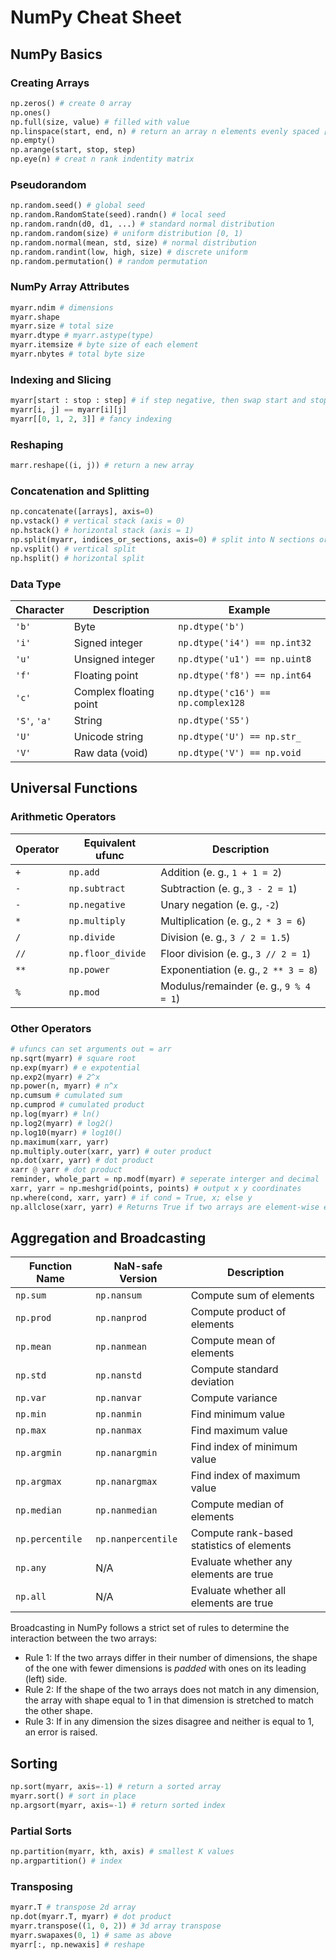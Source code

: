 # NumPy Cheat Sheet

## NumPy Basics

### Creating Arrays

```python
np.zeros() # create 0 array
np.ones()
np.full(size, value) # filled with value
np.linspace(start, end, n) # return an array n elements evenly spaced [start, end]
np.empty()
np.arange(start, stop, step)
np.eye(n) # creat n rank indentity matrix
```
### Pseudorandom
```python
np.random.seed() # global seed
np.random.RandomState(seed).randn() # local seed
np.random.randn(d0, d1, ...) # standard normal distribution
np.random.random(size) # uniform distribution [0, 1)
np.random.normal(mean, std, size) # normal distribution
np.random.randint(low, high, size) # discrete uniform
np.random.permutation() # random permutation
```

### NumPy Array Attributes

```python
myarr.ndim # dimensions
myarr.shape
myarr.size # total size
myarr.dtype # myarr.astype(type) 
myarr.itemsize # byte size of each element
myarr.nbytes # total byte size
```

### Indexing and Slicing

```python
myarr[start : stop : step] # if step negative, then swap start and stop
myarr[i, j] == myarr[i][j]
myarr[[0, 1, 2, 3]] # fancy indexing 
```

### Reshaping

```python
marr.reshape((i, j)) # return a new array
```

### Concatenation and Splitting

```python
np.concatenate([arrays], axis=0) 
np.vstack() # vertical stack (axis = 0)
np.hstack() # horizontal stack (axis = 1)
np.split(myarr, indices_or_sections, axis=0) # split into N sections or a list of indices
np.vsplit() # vertical split
np.hsplit() # horizontal split
```

### Data Type

| Character        | Description            | Example                              |
| ---------------- | ---------------------- | ------------------------------------ |
| ``'b'``          | Byte                   | ``np.dtype('b')``                    |
| ``'i'``          | Signed integer         | ``np.dtype('i4') == np.int32``       |
| ``'u'``          | Unsigned integer       | ``np.dtype('u1') == np.uint8``       |
| ``'f'``          | Floating point         | ``np.dtype('f8') == np.int64``       |
| ``'c'``          | Complex floating point | ``np.dtype('c16') == np.complex128`` |
| ``'S'``, ``'a'`` | String                 | ``np.dtype('S5')``                   |
| ``'U'``          | Unicode string         | ``np.dtype('U') == np.str_``         |
| ``'V'``          | Raw data (void)        | ``np.dtype('V') == np.void``         |

## Universal Functions

### Arithmetic Operators

| Operator | Equivalent ufunc    | Description                              |
| -------- | ------------------- | ---------------------------------------- |
| ``+``    | ``np.add``          | Addition (e. g., ``1 + 1 = 2``)          |
| ``-``    | ``np.subtract``     | Subtraction (e. g., ``3 - 2 = 1``)       |
| ``-``    | ``np.negative``     | Unary negation (e. g., ``-2``)           |
| ``*``    | ``np.multiply``     | Multiplication (e. g., ``2 * 3 = 6``)    |
| ``/``    | ``np.divide``       | Division (e. g., ``3 / 2 = 1.5``)        |
| ``//``   | ``np.floor_divide`` | Floor division (e. g., ``3 // 2 = 1``)   |
| ``**``   | ``np.power``        | Exponentiation (e. g., ``2 ** 3 = 8``)   |
| ``%``    | ``np.mod``          | Modulus/remainder (e. g., ``9 % 4 = 1``) |

### Other Operators

```python
# ufuncs can set arguments out = arr 
np.sqrt(myarr) # square root
np.exp(myarr) # e expotential 
np.exp2(myarr) # 2^x
np.power(n, myarr) # n^x
np.cumsum # cumulated sum
np.cumprod # cumulated product
np.log(myarr) # ln()
np.log2(myarr) # log2()
np.log10(myarr) # log10()
np.maximum(xarr, yarr)
np.multiply.outer(xarr, yarr) # outer product
np.dot(xarr, yarr) # dot product
xarr @ yarr # dot product
reminder, whole_part = np.modf(myarr) # seperate interger and decimal
xarr, yarr = np.meshgrid(points, points) # output x y coordinates
np.where(cond, xarr, yarr) # if cond = True, x; else y
np.allclose(xarr, yarr) # Returns True if two arrays are element-wise equal within a tolerance
```

## Aggregation and Broadcasting

| Function Name     | NaN-safe Version     | Description                               |
| ----------------- | -------------------- | ----------------------------------------- |
| ``np.sum``        | ``np.nansum``        | Compute sum of elements                   |
| ``np.prod``       | ``np.nanprod``       | Compute product of elements               |
| ``np.mean``       | ``np.nanmean``       | Compute mean of elements                  |
| ``np.std``        | ``np.nanstd``        | Compute standard deviation                |
| ``np.var``        | ``np.nanvar``        | Compute variance                          |
| ``np.min``        | ``np.nanmin``        | Find minimum value                        |
| ``np.max``        | ``np.nanmax``        | Find maximum value                        |
| ``np.argmin``     | ``np.nanargmin``     | Find index of minimum value               |
| ``np.argmax``     | ``np.nanargmax``     | Find index of maximum value               |
| ``np.median``     | ``np.nanmedian``     | Compute median of elements                |
| ``np.percentile`` | ``np.nanpercentile`` | Compute rank-based statistics of elements |
| ``np.any``        | N/A                  | Evaluate whether any elements are true    |
| ``np.all``        | N/A                  | Evaluate whether all elements are true    |

Broadcasting in NumPy follows a strict set of rules to determine the interaction between the two arrays:

- Rule 1: If the two arrays differ in their number of dimensions, the shape of the one with fewer dimensions is *padded* with ones on its leading (left) side.
- Rule 2: If the shape of the two arrays does not match in any dimension, the array with shape equal to 1 in that dimension is stretched to match the other shape.
- Rule 3: If in any dimension the sizes disagree and neither is equal to 1, an error is raised.

## Sorting

```python
np.sort(myarr, axis=-1) # return a sorted array
myarr.sort() # sort in place
np.argsort(myarr, axis=-1) # return sorted index
```

### Partial Sorts

```python
np.partition(myarr, kth, axis) # smallest K values
np.argpartition() # index
```

### Transposing

```python
myarr.T # transpose 2d array
np.dot(myarr.T, myarr) # dot product
myarr.transpose((1, 0, 2)) # 3d array transpose
myarr.swapaxes(0, 1) # same as above
myarr[:, np.newaxis] # reshape
```




